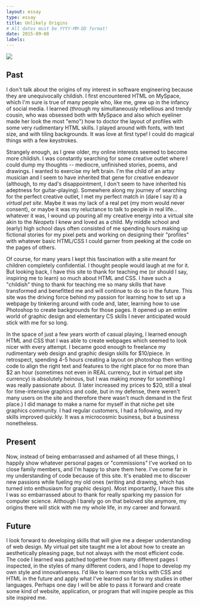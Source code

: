 ```yaml
---
layout: essay
type: essay
title: Unlikely Origins
# All dates must be YYYY-MM-DD format!
date: 2015-09-08
labels:
---
```


<img class="ui medium left floated image" src="../images/rtfm.png">


## Past

I don't talk about the origins of my interest in software engineering because they are unequivocally childish. I first encountered HTML on MySpace, which I'm sure is true of many people who, like me, grew up in the infancy of social media. I learned (through my simultaneously rebellious and trendy cousin, who was obsessed both with MySpace and also which eyeliner made her look the most "emo") how to doctor the layout of profiles with some very rudimentary HTML skills. I played around with fonts, with text size, and with tiling backgrounds. It was love at first type! I could do magical things with a few keystrokes.

Strangely enough, as I grew older, my online interests seemed to become more childish. I was constantly searching for some creative outlet where I could dump my thoughts -- mediocre, unfinished stories, poems, and drawings. I wanted to exercise my left brain. I'm the child of an artsy musician and I seem to have inherited that gene for creative endeavor (although, to my dad's disappointment, I don't seem to have inherited his adeptness for guitar-playing). Somewhere along my journey of searching for the perfect creative outlet, I met my perfect match in (dare I say it) a <i>virtual pet site</i>. Maybe it was my lack of a real pet (my mom would never consent), or maybe it was my reluctance to talk to people in real life... whatever it was, I wound up pouring all my creative energy into a virtual site akin to the <i>Neopets</i> I knew and loved as a child. My middle school and (early) high school days often consisted of me spending hours making up fictional stories for my pixel pets and working on designing their "profiles" with whatever basic HTML/CSS I could garner from peeking at the code on the pages of others.

Of course, for many years I kept this fascination with a site meant for children completely confidential. I thought people would laugh at me for it. But looking back, I have this site to thank for teaching me (or should I say, inspiring me to learn) so much about HTML and CSS. I have such a "childish" thing to thank for teaching me so many skills that have transformed and benefitted me and will continue to do so in the future. This site was the driving force behind my passion for learning how to set up a webpage by tinkering around with code and, later, learning how to use Photoshop to create backgrounds for those pages. It opened up an entire world of graphic design and elementary CS skills I never anticipated would stick with me for so long.

In the space of just a few years worth of casual playing, I learned enough HTML and CSS that I was able to create webpages which seemed to look nicer with every attempt. I became good enough to freelance my rudimentary web design and graphic design skills for $10/piece. In retrospect, spending 4-5 hours creating a layout on photoshop then writing code to align the right text and features to the right place for no more than $2 an hour (sometimes not even in REAL currency, but in virtual pet site currency) is absolutely heinous, but I was making money for something I was really passionate about. (I later increased my prices to $20, still a steal for time-intensive graphics and code, but in my defense, there weren't many users on the site and therefore there wasn't much demand in the first place.) I did manage to make a name for myself in that niche pet site graphics community. I had regular customers, I had a following, and my skills improved quickly. It was a microcosmic business, but a business nonetheless.

## Present
Now, instead of being embarrassed and ashamed of all these things, I happily show whatever personal pages or "commissions" I've worked on to close family members, and I'm happy to share them here. I've come far in my understanding of code because of this site. It's enabled me to discover new passions while fueling my old ones (writing and drawing, which has turned into enthusiasm for graphic design). Most importantly, I have this site I was so embarrassed about to thank for really sparking my passion for computer science. Although I barely go on that beloved site anymore, my origins there will stick with me my whole life, in my career and forward.

## Future
I look forward to developing skills that will give me a deeper understanding of web design. My virtual pet site taught me a lot about how to create an aesthetically pleasing page, but not always with the most efficient code. The code I learned was patched together from many different pages I inspected, in the styles of many different coders, and I hope to develop my own style and innovativeness. I'd like to learn more tricks with CSS and HTML in the future and apply what I've learned so far to my studies in other languages. Perhaps one day I will be able to pass it forward and create some kind of website, application, or program that will inspire people as this site inspired me.

